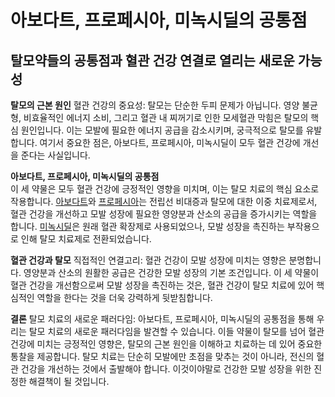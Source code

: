 # 아보다트, 프로페시아, 미녹시딜의 공통점
## 탈모약들의 공통점과 혈관 건강 연결로 열리는 새로운 가능성

  
**탈모의 근본 원인**
혈관 건강의 중요성: 탈모는 단순한 두피 문제가 아닙니다. 영양 불균형, 비효율적인 에너지 소비, 그리고 혈관 내 찌꺼기로 인한 모세혈관 막힘은 탈모의 핵심 원인입니다. 이는 모발에 필요한 에너지 공급을 감소시키며, 궁극적으로 탈모를 유발합니다. 여기서 중요한 점은, 아보다트, 프로페시아, 미녹시딜이 모두 혈관 건강에 개선을 준다는 사실입니다.  
  
**아보다트, 프로페시아, 미녹시딜의 공통점**  
 이 세 약물은 모두 혈관 건강에 긍정적인 영향을 미치며, 이는 탈모 치료의 핵심 요소로 작용합니다. [아보다트](https://frontier-three.vercel.app/kr/m04/m0404/m040403)와 [프로페시아](https://frontier-three.vercel.app/kr/m04/m0404/m040402)는 전립선 비대증과 탈모에 대한 이중 치료제로서, 혈관 건강을 개선하고 모발 성장에 필요한 영양분과 산소의 공급을 증가시키는 역할을 합니다. [미녹시딜](https://frontier-three.vercel.app/kr/m04/m0404/m040401)은 원래 혈관 확장제로 사용되었으나, 모발 성장을 촉진하는 부작용으로 인해 탈모 치료제로 전환되었습니다.  
  
**혈관 건강과 탈모**
 직접적인 연결고리: 혈관 건강이 모발 성장에 미치는 영향은 분명합니다. 영양분과 산소의 원활한 공급은 건강한 모발 성장의 기본 조건입니다. 이 세 약물이 혈관 건강을 개선함으로써 모발 성장을 촉진하는 것은, 혈관 건강이 탈모 치료에 있어 핵심적인 역할을 한다는 것을 더욱 강력하게 뒷받침합니다.  
  
**결론**
탈모 치료의 새로운 패러다임: 아보다트, 프로페시아, 미녹시딜의 공통점을 통해 우리는 탈모 치료의 새로운 패러다임을 발견할 수 있습니다. 이들 약물이 탈모를 넘어 혈관 건강에 미치는 긍정적인 영향은, 탈모의 근본 원인을 이해하고 치료하는 데 있어 중요한 통찰을 제공합니다. 탈모 치료는 단순히 모발에만 초점을 맞추는 것이 아니라, 전신의 혈관 건강을 개선하는 것에서 출발해야 합니다. 이것이야말로 건강한 모발 성장을 위한 진정한 해결책이 될 것입니다.
<!--stackedit_data:
eyJoaXN0b3J5IjpbLTY4NjEzNjQ2XX0=
-->